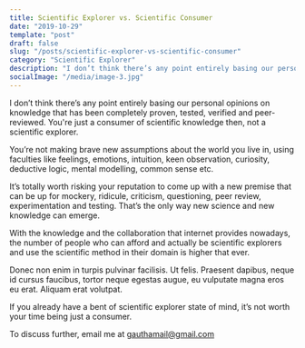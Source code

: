 ```yaml
---
title: Scientific Explorer vs. Scientific Consumer
date: "2019-10-29"
template: "post"
draft: false
slug: "/posts/scientific-explorer-vs-scientific-consumer"
category: "Scientific Explorer"
description: "I don’t think there’s any point entirely basing our personal opinions on knowledge that has been completely proven, tested, verified and peer-reviewed. You're just a consumer of scientific knowledge then, not a scientific explorer."
socialImage: "/media/image-3.jpg"
---
```


I don’t think there’s any point entirely basing our personal opinions on knowledge that has been completely proven, tested, verified and peer-reviewed. You're just a consumer of scientific knowledge then, not a scientific explorer.

You’re not making brave new assumptions about the world you live in, using faculties like feelings, emotions, intuition, keen observation, curiosity, deductive logic, mental modelling, common sense etc.

It’s totally worth risking your reputation to come up with a new premise that can be up for mockery, ridicule, criticism, questioning, peer review, experimentation and testing. That’s the only way new science and new knowledge can emerge.

With the knowledge and the collaboration that internet provides nowadays, the number of people who can afford and actually be scientific explorers and use the scientific method in their domain is higher that ever.


Donec non enim in turpis pulvinar facilisis. Ut felis. Praesent dapibus, neque id cursus faucibus, tortor neque egestas augue, eu vulputate magna eros eu erat. Aliquam erat volutpat.

If you already have a bent of scientific explorer state of mind, it’s not worth your time being just a consumer.

To discuss further, email me at gauthamail@gmail.com
